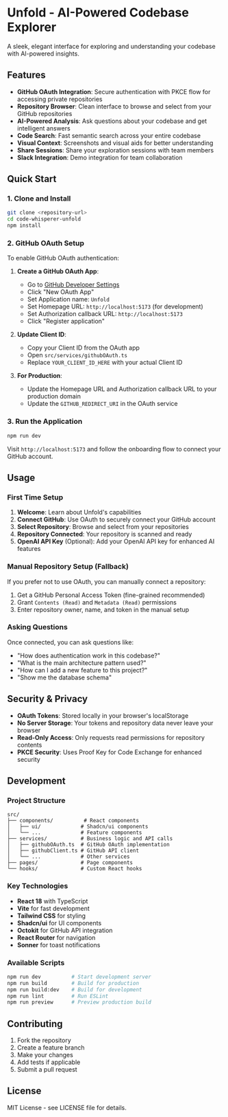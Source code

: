 # Unfold - AI-Powered Codebase Explorer

A sleek, elegant interface for exploring and understanding your codebase with AI-powered insights.

## Features

- **GitHub OAuth Integration**: Secure authentication with PKCE flow for accessing private repositories
- **Repository Browser**: Clean interface to browse and select from your GitHub repositories
- **AI-Powered Analysis**: Ask questions about your codebase and get intelligent answers
- **Code Search**: Fast semantic search across your entire codebase
- **Visual Context**: Screenshots and visual aids for better understanding
- **Share Sessions**: Share your exploration sessions with team members
- **Slack Integration**: Demo integration for team collaboration

## Quick Start

### 1. Clone and Install

```bash
git clone <repository-url>
cd code-whisperer-unfold
npm install
```

### 2. GitHub OAuth Setup

To enable GitHub OAuth authentication:

1. **Create a GitHub OAuth App**:
   - Go to [GitHub Developer Settings](https://github.com/settings/developers)
   - Click "New OAuth App"
   - Set Application name: `Unfold`
   - Set Homepage URL: `http://localhost:5173` (for development)
   - Set Authorization callback URL: `http://localhost:5173`
   - Click "Register application"

2. **Update Client ID**:
   - Copy your Client ID from the OAuth app
   - Open `src/services/githubOAuth.ts`
   - Replace `YOUR_CLIENT_ID_HERE` with your actual Client ID

3. **For Production**:
   - Update the Homepage URL and Authorization callback URL to your production domain
   - Update the `GITHUB_REDIRECT_URI` in the OAuth service

### 3. Run the Application

```bash
npm run dev
```

Visit `http://localhost:5173` and follow the onboarding flow to connect your GitHub account.

## Usage

### First Time Setup

1. **Welcome**: Learn about Unfold's capabilities
2. **Connect GitHub**: Use OAuth to securely connect your GitHub account
3. **Select Repository**: Browse and select from your repositories
4. **Repository Connected**: Your repository is scanned and ready
5. **OpenAI API Key** (Optional): Add your OpenAI API key for enhanced AI features

### Manual Repository Setup (Fallback)

If you prefer not to use OAuth, you can manually connect a repository:

1. Get a GitHub Personal Access Token (fine-grained recommended)
2. Grant `Contents (Read)` and `Metadata (Read)` permissions
3. Enter repository owner, name, and token in the manual setup

### Asking Questions

Once connected, you can ask questions like:
- "How does authentication work in this codebase?"
- "What is the main architecture pattern used?"
- "How can I add a new feature to this project?"
- "Show me the database schema"

## Security & Privacy

- **OAuth Tokens**: Stored locally in your browser's localStorage
- **No Server Storage**: Your tokens and repository data never leave your browser
- **Read-Only Access**: Only requests read permissions for repository contents
- **PKCE Security**: Uses Proof Key for Code Exchange for enhanced security

## Development

### Project Structure

```
src/
├── components/          # React components
│   ├── ui/             # Shadcn/ui components
│   └── ...             # Feature components
├── services/           # Business logic and API calls
│   ├── githubOAuth.ts  # GitHub OAuth implementation
│   ├── githubClient.ts # GitHub API client
│   └── ...             # Other services
├── pages/              # Page components
└── hooks/              # Custom React hooks
```

### Key Technologies

- **React 18** with TypeScript
- **Vite** for fast development
- **Tailwind CSS** for styling
- **Shadcn/ui** for UI components
- **Octokit** for GitHub API integration
- **React Router** for navigation
- **Sonner** for toast notifications

### Available Scripts

```bash
npm run dev          # Start development server
npm run build        # Build for production
npm run build:dev    # Build for development
npm run lint         # Run ESLint
npm run preview      # Preview production build
```

## Contributing

1. Fork the repository
2. Create a feature branch
3. Make your changes
4. Add tests if applicable
5. Submit a pull request

## License

MIT License - see LICENSE file for details.
